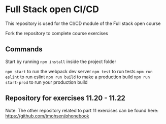 # Full Stack open CI/CD

This repository is used for the CI/CD module of the Full stack open course

Fork the repository to complete course exercises

## Commands

Start by running `npm install` inside the project folder

`npm start` to run the webpack dev server
`npm test` to run tests
`npm run eslint` to run eslint
`npm run build` to make a production build
`npm run start-prod` to run your production build

## Repository for exercises 11.20 - 11.22

Note: The other repository related to part 11 exercises can be found here:
https://github.com/tmohsen/phonebook
